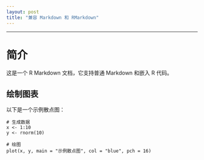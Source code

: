 ```yaml
---
layout: post
title: "兼容 Markdown 和 RMarkdown"
---
```

------------------------------------------------------------------------


# 简介

这是一个 R Markdown 文档，它支持普通 Markdown 和嵌入 R 代码。

## 绘制图表

以下是一个示例散点图：

```{r}
# 生成数据
x <- 1:10
y <- rnorm(10)

# 绘图
plot(x, y, main = "示例散点图", col = "blue", pch = 16)

```
